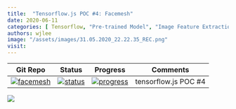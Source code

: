 ```yaml
---
title:  "Tensorflow.js POC #4: Facemesh"
date: 2020-06-11
categories: [ Tensorflow, "Pre-trained Model", "Image Feature Extraction", "Supervised Learning" ]
authors: wjlee
image: "/assets/images/31.05.2020_22.22.35_REC.png"
visit: 
---
```


| Git Repo                                                                                                                                         | Status                                                                                                                                                                | Progress                                                                                                                    | Comments                                                     |
|--------------------------------------------------------------------------------------------------------------------------------------------------|-----------------------------------------------------------------------------------------------------------------------------------------------------------------------|----------------------------------------------------------------------------------------------------------------------------------------|--------------------------------------------------------------|
| [![facemesh](https://img.shields.io/badge/facemesh-gray?logo=tensorflow)](https://git.barco.com/users/wjlee/repos/tfjs-models/browse/facemesh) | [![status](https://tailab.barco.com:9443/deeplearningcomputing/tfjs-models/badges/master/pipeline.svg)](https://tailab.barco.com:9443/deeplearningcomputing/tfjs-models/pipelines) | [![progress](https://img.shields.io/badge/POC-red?logo=javascript)](http://dlc.barco.com/facemesh//)|tensorflow.js POC #4|


[![](https://rebrand.ly/dlc_png_url)](https://rebrand.ly/dlc_uml_url)


